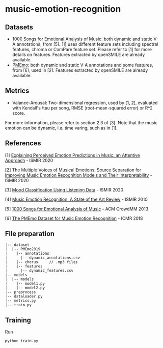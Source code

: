 # music-emotion-recognition

## Datasets

- [1000 Songs for Emotional Analysis of Music](https://cvml.unige.ch/databases/emoMusic/): both dynamic and static V-A annotations, from [5]. [1] uses different feature sets including spectral features, chroma or ComPare feature set. Please refer to [1] for more details on features. Features extracted by openSMILE are already available.
- [PMEmo](https://github.com/HuiZhangDB/PMEmo): both dynamic and static V-A annotations and some features, from [6], used in [2]. Features extracted by openSMILE are already available.

## Metrics

- Valance-Arousal: Two-dimensional regression, used by [1, 2], evaluated with Kendall's \tau per song, RMSE (root-mean-squared error) or R^2 score.

For more information, please refer to section 2.3 of [3]. Note that the music emotion can be dynamic, i.e. time varing, such as in [1].

## References
[1] [Explaining Perceived Emotion Predictions in Music: an Attentive Approach](https://program.ismir2020.net/poster_1-18.html) - ISMIR 2020

[2] [The Multiple Voices of Musical Emotions: Source Separation for Improving Music Emotion Recognition Models and Their Interpretability](https://program.ismir2020.net/poster_2-19.html) - ISMIR 2020

[3] [Mood Classification Using Listening Data](https://program.ismir2020.net/poster_4-10.html) - ISMIR 2020

[4] [Music Emotion Recognition: A State of the Art Review](https://ismir2010.ismir.net/proceedings/ismir2010-45.pdf) - ISMIR 2010

[5] [1000 Songs for Emotional Analysis of Music](https://dl.acm.org/doi/10.1145/2506364.2506365) - ACM CrowdMM 2013

[6] [The PMEmo Dataset for Music Emotion Recognition](https://dl.acm.org/doi/10.1145/3206025.3206037) - ICMR 2018

## File preparation

```
|-- dataset
|  |-- PMEmo2019
|    |-- annotations
|      |-- dynamic_annotations.csv
|    |-- chorus		// .mp3 files
|    |-- features
|      |-- dynamic_features.csv
|-- models
|  |-- models
|    |-- model1.py
|    |-- model2.py
|-- preprocess
|-- dataloader.py
|-- metrics.py
|-- train.py
```

## Training
Run
```
python train.py
```
